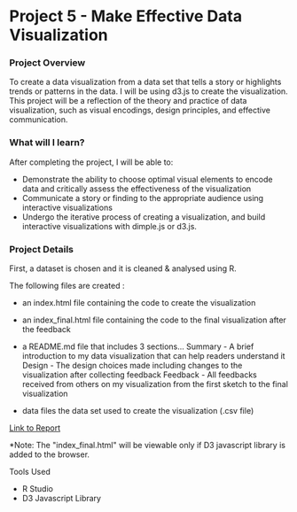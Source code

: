 # Project 5 - Make Effective Data Visualization

### Project Overview
To create a data visualization from a data set that tells a story or highlights trends or patterns in the data. I will be using d3.js to create the visualization. This project will be a reflection of the theory and practice of data visualization, such as visual encodings, design principles, and effective communication.

### What will I learn?
After completing the project, I will be able to:

* Demonstrate the ability to choose optimal visual elements to encode data and critically assess the effectiveness of the visualization
* Communicate a story or finding to the appropriate audience using interactive visualizations
* Undergo the iterative process of creating a visualization, and build interactive visualizations with dimple.js or d3.js.

### Project Details
First, a dataset is chosen and it is cleaned & analysed using R.

The following files are created : 

* an index.html file containing the code to create the visualization
* an index_final.html file containing the code to the final visualization after the feedback
* a README.md file that includes 3 sections...
  Summary - A brief introduction to my data visualization that can help readers understand it
  Design - The design choices made including changes to the visualization after collecting feedback
  Feedback - All feedbacks received from others on my visualization from the first sketch to the final visualization

* data files
  the data set used to create the visualization (.csv file)

[Link to Report](https://github.com/YasserArafath/Udacity-Nanodegree-Projects/blob/master/Project%205%20-%20Make%20Effective%20Data%20Visualization/Report.md)

*Note: The "index_final.html" will be viewable only if D3 javascript library is added to the browser.

Tools Used

* R Studio
* D3 Javascript Library
